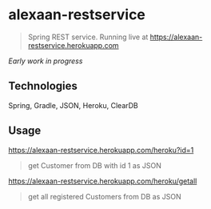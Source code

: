 # alexaan-restservice
 
> Spring REST service. Running live at https://alexaan-restservice.herokuapp.com

*Early work in progress*


## Technologies

Spring, Gradle, JSON, Heroku, ClearDB



## Usage

https://alexaan-restservice.herokuapp.com/heroku?id=1  
>get Customer from DB with id 1 as JSON

https://alexaan-restservice.herokuapp.com/heroku/getall 
>get all registered Customers from DB as JSON
